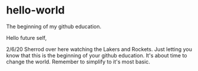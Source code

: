 # hello-world
The beginning of my github education.

Hello future self,

2/6/20 Sherrod over here watching the Lakers and Rockets. Just letting you know that this is the beginning of your github education. It's about time to change the world. Remember to simplify to it's most basic.
